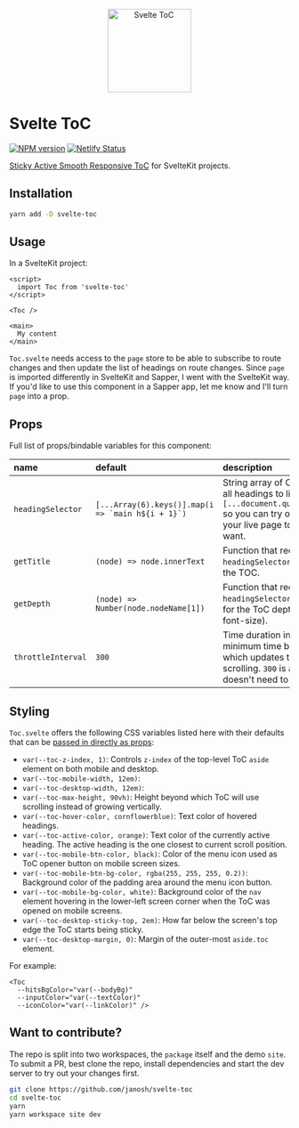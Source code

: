 <p align="center">
  <img src="site/static/banner.svg" alt="Svelte ToC" height=150>
</p>

# Svelte ToC

<!-- remove above in docs -->

[![NPM version](https://img.shields.io/npm/v/svelte-toc?color=blue&logo=NPM)](https://npmjs.com/package/svelte-toc)
[![Netlify Status](https://api.netlify.com/api/v1/badges/496f6094-b6b2-4929-ab16-ba2fdc61d57e/deploy-status)](https://app.netlify.com/sites/svelte-toc/deploys)

[Sticky Active Smooth Responsive ToC](https://janosh.dev/blog/sticky-active-smooth-responsive-toc) for SvelteKit projects.

## Installation

```sh
yarn add -D svelte-toc
```

## Usage

In a SvelteKit project:

```svelte
<script>
  import Toc from 'svelte-toc'
</script>

<Toc />

<main>
  My content
</main>
```

`Toc.svelte` needs access to the `page` store to be able to subscribe to route changes and then update the list of headings on route changes. Since `page` is imported differently in SvelteKit and Sapper, I went with the SvelteKit way. If you'd like to use this component in a Sapper app, let me know and I'll turn `page` into a prop.

## Props

Full list of props/bindable variables for this component:

| name               | default                                             | description                                                                                                                                                                                                                                                     |
| :----------------- | :-------------------------------------------------- | :-------------------------------------------------------------------------------------------------------------------------------------------------------------------------------------------------------------------------------------------------------------- |
| `headingSelector`  | ``[...Array(6).keys()].map(i => `main h${i + 1}`)`` | String array of CSS-like selector that should return all headings to list in ToC. Will be passed to `[...document.querySelectorAll(headingSelector)]` so you can try out selectors in the dev console of your live page to make sure they return what you want. |
| `getTitle`         | `(node) => node.innerText`                          | Function that receives each DOM node matching `headingSelector` and returns the string to display in the TOC.                                                                                                                                                   |
| `getDepth`         | `(node) => Number(node.nodeName[1])`                | Function that receives each DOM node matching `headingSelector`  and returns an integer from 1 to 6 for the ToC depth (determines indentation and font-size).                                                                                                   |
| `throttleInterval` | `300`                                               | Time duration in milliseconds that determines the minimum time between calls to the `scrollHandler` which updates the currently active heading while scrolling. `300` is a sensible default and probably doesn't need to be changed.                            |

## Styling

`Toc.svelte` offers the following CSS variables listed here with their defaults that can be [passed in directly as props](https://github.com/sveltejs/rfcs/pull/13):

- `var(--toc-z-index, 1)`: Controls `z-index` of the top-level ToC `aside` element on both mobile and desktop.
- `var(--toc-mobile-width, 12em)`:
- `var(--toc-desktop-width, 12em)`:
- `var(--toc-max-height, 90vh)`: Height beyond which ToC will use scrolling instead of growing vertically.
- `var(--toc-hover-color, cornflowerblue)`: Text color of hovered headings.
- `var(--toc-active-color, orange)`: Text color of the currently active heading. The active heading is the one closest to current scroll position.
- `var(--toc-mobile-btn-color, black)`: Color of the menu icon used as ToC opener button on mobile screen sizes.
- `var(--toc-mobile-btn-bg-color, rgba(255, 255, 255, 0.2))`: Background color of the padding area around the menu icon button.
- `var(--toc-mobile-bg-color, white)`: Background color of the `nav` element hovering in the lower-left screen corner when the ToC was opened on mobile screens.
- `var(--toc-desktop-sticky-top, 2em)`: How far below the screen's top edge the ToC starts being sticky.
- `var(--toc-desktop-margin, 0)`: Margin of the outer-most `aside.toc` element.

For example:

```svelte
<Toc
  --hitsBgColor="var(--bodyBg)"
  --inputColor="var(--textColor)"
  --iconColor="var(--linkColor)" />
```

## Want to contribute?

The repo is split into two workspaces, the `package` itself and the demo `site`. To submit a PR, best clone the repo, install dependencies and start the dev server to try out your changes first.

```sh
git clone https://github.com/janosh/svelte-toc
cd svelte-toc
yarn
yarn workspace site dev
```
